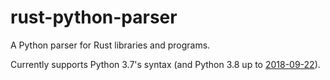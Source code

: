 # rust-python-parser
A Python parser for Rust libraries and programs.

Currently supports Python 3.7's syntax (and Python 3.8 up to
[2018-09-22](http://github.com/python/cpython/commit/fd97d1f1af910a6222ea12aec42c456b64f9aee4)).
